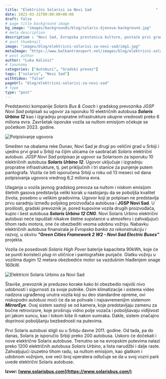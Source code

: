 ```yaml
---
title: "Električni Solarisi za Novi Sad‌‌‌‌ ‌‌ ‌‌ ‌‌ ‌‌ ‌‌ ‌‌ ‌‌ ‌‌ ‌‌ ‌‌ ‌‌ ‌‌ ‌‌ ‌‌ ‌‌‌‌ ‌‌ ‌‌ ‌‌ ‌‌ ‌‌ ‌‌ ‌‌ ‌‌ ‌‌ ‌‌ ‌‌  ‌‌ "
date: 2022-03-31T00:00:00+06:00
draft: false
# page title background image
bg_image: "images/backgrounds/blog/solaris-djenova-background.jpg"
# meta description
description : "Novi Sad, Evropska prestonica kulture, postaće prvi grad u Srbiji čije će građane prevoziti električni Solaris autobusi."
# post thumbnail
image: "images/blog/elektricni-solarisi-za-novi-sad/img1.jpg"
metaImage: "https://www.balkantransport.net/images/blog/elektricni-solarisi-za-novi-sad/img1.jpg"
# post author
author: "Luka Kalinić"
# taxonomy
categories: ["Autobusi", "Gradski prevoz"]
tags: ["solaris", "Novi Sad"]
withVideo: "false"
pageUrl: "blog/elektricni-solarisi-za-novi-sad"
# type
type: "post"
---
```


Predstavnici kompanije *Solaris Bus & Coach* i gradskog prevoznika *JGSP Novi Sad* potpisali su ugovor za isporuku 10 električnih autobusa ***Solaris Urbino 12*** kao i 
izgradnju propratne infrastrukture ukupne vrednosti preko 6 miliona evra. Završetak isporuke vozila sa nultom emisijom očekuje se početkom 2023. godine.

![Potpisivanje ugovora](/images/blog/elektricni-solarisi-za-novi-sad/img2.jpg "Potpisivanje ugovora")

Smešten na obalama reke Dunav, Novi Sad je drugi po veličini grad u Srbiji i ujedno prvi grad u Srbiji na čijim ulicama će saobraćati *Solaris* električni autobusi. *JGSP Novi Sad* potpisao je ugovor sa Solarisom za isporuku 10 električnih autobusa ***Solaris Urbino 12***. Ugovor uključuje i izgradnju propratne infrastrukture, tj. pet priključnih i tri stanice za punjenje putem pantografa. Vozila će biti isporučena Srbiji u roku od 13 meseci od dana potpisivanja ugovora vrednog 6,2 miliona evra.

Ulaganja u vozila javnog gradskog prevoza sa nultom i niskom emisijom štetnih gasova predstavlja veliki korak u nastojanju da se poboljša kvalitet života, posebno u velikim gradovima. Ugovor koji je potpisan ne predstavlja prvu saradnju između poljskog proizvođača autobusa i **JGSP Novi Sad**. U prošlosti, gradski prevoznik je, pored kupovine vozila drugih proizvođača, kupio i šest autobusa ***Solaris Urbino 12 CNG***. Novi Solaris Urbino električni autobusi neće ispuštati nikakve štetne supstance u atmosferu i zahvaljujući tihom radu motora, one će obezbediti veoma udobnu vožnju. Nabavku električnih autobusa finansirala je *Evropska banka za rekonstrukciju i razvoj*, u okviru ***"Green Cities Framework 2 W2 - Novi Sad Electric Buses"*** projekta.

Vozila će posedovati *Solaris High Pover* baterije kapaciteta 90kWh, koje će se puniti koristeći *plug-in* utičnice i pantografske punjače. Glatku vožnju u vozilima dugim 12 metara obezbediće motor sa vazdušnim hlađenjem snage 160kW.

![Elektricni Solaris Urbino za Novi Sad](/images/blog/elektricni-solarisi-za-novi-sad/img3.jpg "Elektricni Solaris Urbino za Novi Sad")

Štaviše, prevoznik je preduzeo korake kako bi obezbedio najviši nivo udobnosti i sigurnosti za svoje putnike. Osim klimatizacije i sistema video nadzora ugrađenog unutra vozila koji su deo standardne opreme, ovi niskopodni autobusi moći će da se pohvale i najsavremenijim sistemom ***MirrorEye***. Ovaj sistem sastoji se od kamera, koje predstavljaju zamenu za bočne retrovizore, koje proširuju vidno polje vozača i poboljšavaju vidljivost pri jakom suncu, kao i tokom kiše ili nakon sumraka. Dakle, sistem značajno doprinosi poboljšanju bezbednosti na putevima.

Prvi Solaris autobusi stigli su u Srbiju davne 2011. godine. Od tada, pa do danas, Solaris je isporučio Srbiji preko 200 autobusa. Uskoro će dočekati i nove električne Solaris autobuse. Trenutno se na evropskim putevima nalazi preko 1200 električnih autobusa *Solaris Urbino*, a lista narudžbi i dalje raste. Zahvaljujući izuzetno tihom radu, sa nultom emisijom, kao glatkom i udobnom vožnjom, sve veći broj operatera odlučuje se da u svoj vozni park uvede električni Solaris autobuse.

**Izvor: [www.solarisbus.com](https://www.solarisbus.com/)**